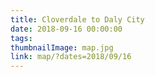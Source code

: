 ```yaml
---
title: Cloverdale to Daly City
date: 2018-09-16 00:00:00
tags:
thumbnailImage: map.jpg
link: map/?dates=2018/09/16
---
```

<!-- excerpt -->

